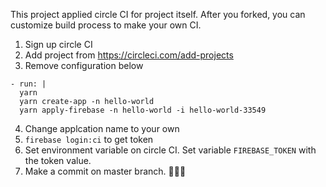 This project applied circle CI for project itself.
After you forked, you can customize build process to make your own CI.

1. Sign up circle CI
2. Add project from https://circleci.com/add-projects
3. Remove configuration below
```
- run: |
  yarn
  yarn create-app -n hello-world
  yarn apply-firebase -n hello-world -i hello-world-33549
```

4. Change applcation name to your own
5. `firebase login:ci` to get token
6. Set environment variable on circle CI. Set variable `FIREBASE_TOKEN` with the token value.
7. Make a commit on master branch. 🎉🎉🎉
